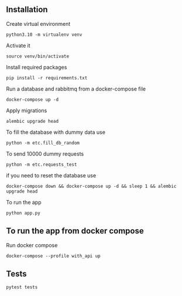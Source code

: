 ## Installation

Create virtual environment

`python3.10 -m virtualenv venv`

Activate it

`source venv/bin/activate`

Install required packages

`pip install -r requirements.txt`

Run a database and rabbitmq from a docker-compose file

```
docker-compose up -d 
```

Apply migrations 

```
alembic upgrade head
```

To fill the database with dummy data use 

```
python -m etc.fill_db_random
```

To send 10000 dummy requests

```
python -m etc.requests_test
```

if you need to reset the database use

```
docker-compose down && docker-compose up -d && sleep 1 && alembic upgrade head
```

To run the app 

`python app.py`

## To run the app from docker compose

Run docker compose

```
docker-compose --profile with_api up
```

## Tests

`pytest tests`
